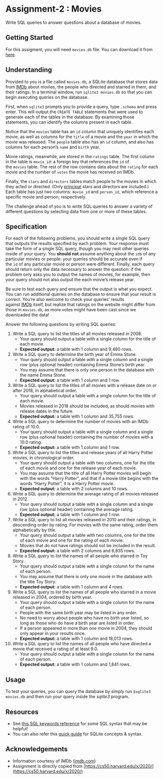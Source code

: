 # Assignment-2 : Movies

Write SQL queries to answer questions about a database of movies.

## **Getting Started**

For this assigment, you will need `movies.db` file. You can download it from [here](https://drive.google.com/drive/folders/1iL7DpsceRNsHEsxSHVHGqul5Of4Bznaf?usp=sharing).

## **Understanding**

Provided to you is a file called `movies.db`, a SQLite database that stores data from [IMDb](https://www.imdb.com/) about movies, the people who directed and starred in them, and their ratings. In a terminal window, run `sqlite3 movies.db` so that you can begin executing queries on the database.

First, when `sqlite3` prompts you to provide a query, type `.schema` and press enter. This will output the `CREATE TABLE` statements that were used to generate each of the tables in the database. By examining those statements, you can identify the columns present in each table.

Notice that the `movies` table has an `id` column that uniquely identifies each movie, as well as columns for the `title` of a movie and the `year` in which the movie was released. The `people` table also has an `id` column, and also has columns for each person’s `name` and `birth` year.

Movie ratings, meanwhile, are stored in the `ratings` table. The first column in the table is `movie_id`: a foreign key that references the `id` of the `movies` table. The rest of the row contains data about the `rating` for each movie and the number of `votes` the movie has received on IMDb.

Finally, the `stars` and `directors` tables match people to the movies in which they acted or directed. (Only [principal](https://www.imdb.com/interfaces/) stars and directors are included.) Each table has just two columns: `movie_id` and `person_id`, which reference a specific movie and person, respectively.

The challenge ahead of you is to write SQL queries to answer a variety of different questions by selecting data from one or more of these tables.

## **Specification**

For each of the following problems, you should write a single SQL query that outputs the results specified by each problem. Your response must take the form of a single SQL query, though you may nest other queries inside of your query. You **should not** assume anything about the `id`s of any particular movies or people: your queries should be accurate even if the `id` of any particular movie or person were different. Finally, each query should return only the data necessary to answer the question: if the problem only asks you to output the names of movies, for example, then your query should not also output the each movie’s release year.

Be sure to test each query and ensure that the output is what you expect. You can run additional queries on the database to ensure that your result is correct. You’re also welcome to check your queries’ results against [IMDb](https://www.imdb.com/) itself, but realize that ratings on the website might differ from those in `movies.db`, as more votes might have been cast since we downloaded the data!

Answer the following questions by writing SQL queries:

1. Write a SQL query to list the titles of all movies released in 2008.
    - Your query should output a table with a single column for the title of each movie.
    - **Expected output:** a table with 1 column and 9,480 rows.
2. Write a SQL query to determine the birth year of Emma Stone.
    - Your query should output a table with a single column and a single row (plus optional header) containing Emma Stone’s birth year.
    - You may assume that there is only one person in the database with the name Emma Stone.
    - **Expected output:** a table with 1 column and 1 row.
3. Write a SQL query to list the titles of all movies with a release date on or after 2018, in alphabetical order.
    - Your query should output a table with a single column for the title of each movie.
    - Movies released in 2018 should be included, as should movies with release dates in the future.
    - **Expected output:** a table with 1 column and 35,755 rows.
4. Write a SQL query to determine the number of movies with an IMDb rating of 10.0.
    - Your query should output a table with a single column and a single row (plus optional header) containing the number of movies with a 10.0 rating.
    - **Expected output:** a table with 1 column and 1 row.
5. Write a SQL query to list the titles and release years of all Harry Potter movies, in chronological order.
    - Your query should output a table with two columns, one for the title of each movie and one for the release year of each movie.
    - You may assume that the title of all Harry Potter movies will begin with the words “Harry Potter”, and that if a movie title begins with the words “Harry Potter”, it is a Harry Potter movie.
    - **Expected output:** a table with 2 columns and 10 rows.
6. Write a SQL query to determine the average rating of all movies released in 2012.
    - Your query should output a table with a single column and a single row (plus optional header) containing the average rating.
    - **Expected output:** a table with 1 column and 1 row.
7. Write a SQL query to list all movies released in 2010 and their ratings, in descending order by rating. For movies with the same rating, order them alphabetically by title.
    - Your query should output a table with two columns, one for the title of each movie and one for the rating of each movie.
    - Movies that do not have ratings should not be included in the result.
    - **Expected output:** a table with 2 columns and 6,835 rows.
8. Write a SQL query to list the names of all people who starred in Toy Story.
    - Your query should output a table with a single column for the name of each person.
    - You may assume that there is only one movie in the database with the title Toy Story.
    - **Expected output:** a table with 1 column and 4 rows.
9. Write a SQL query to list the names of all people who starred in a movie released in 2004, ordered by birth year.
    - Your query should output a table with a single column for the name of each person.
    - People with the same birth year may be listed in any order.
    - No need to worry about people who have no birth year listed, so long as those who do have a birth year are listed in order.
    - If a person appeared in more than one movie in 2004, they should only appear in your results once.
    - **Expected output:** a table with 1 column and 18,013 rows.
10. Write a SQL query to list the names of all people who have directed a movie that received a rating of at least 9.0.
    - Your query should output a table with a single column for the name of each person.
    - **Expected output:** a table with 1 column and 1,841 rows.

## Usage

To test your queries, you can query the database by simply run `$sqlite3 movies.db` and then run your query inside the *sqlite3* program.

## Resources

- See [this SQL keywords reference](https://www.w3schools.com/sql/sql_ref_keywords.asp) for some SQL syntax that may be helpful!
- You can also refer this [quick guide](https://www.tutorialspoint.com/sqlite/sqlite_quick_guide.htm) for SQLite concepts & syntax.

## Acknowledgements
- Information courtesy of IMDb ([imdb.com](http://www.imdb.com/))
- Assignment is directly copied from [https://cs50.harvard.edu/x/2020/](https://cs50.harvard.edu/x/2020/)
